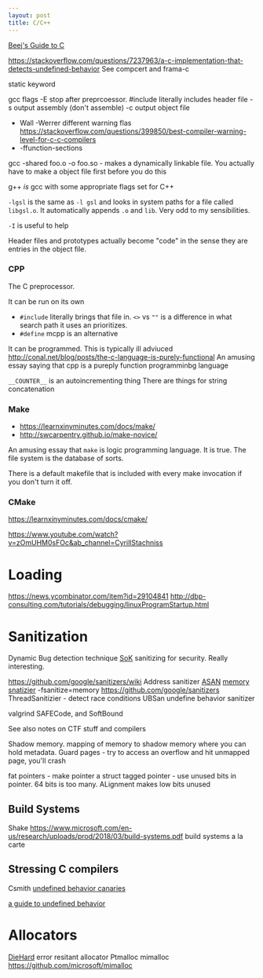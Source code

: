 ```yaml
---
layout: post
title: C/C++
---
```

[Beej's Guide to C](https://beej.us/guide/bgc/)

<https://stackoverflow.com/questions/7237963/a-c-implementation-that-detects-undefined-behavior>
See compcert and frama-c

static keyword


gcc flags
-E stop after preprcoessor. #include literally includes header file
-s output assembly (don't assemble)
-c output object file

- Wall -Werrer different warning flas https://stackoverflow.com/questions/399850/best-compiler-warning-level-for-c-c-compilers
- -ffunction-sections 

gcc -shared foo.o -o foo.so  - makes a dynamically linkable file. You actually have to make a object file first before you do this

g++ _is_ gcc with some appropriate flags set for C++

`-lgsl` is the same as `-l gsl` and looks in system paths for a file called `libgsl.o`. It automatically appends `.o` and `lib`. Very odd to my sensibilities.

`-I` is useful to help 

Header files and prototypes actually become "code" in the sense they are entries in the object file.

### CPP

The C preprocessor.

It can be run on its own

- `#include` literally brings that file in. `<>` vs `""` is a difference in what search path it uses an prioritizes.
- `#define` 
mcpp is an alternative


It can be programmed. This is typically ill adviuced <http://conal.net/blog/posts/the-c-language-is-purely-functional> An amusing essay saying that cpp is a pureply function programminbg language

`__COUNTER__` is an autoincrementing thing
There are things for string concatenation

### Make
- <https://learnxinyminutes.com/docs/make/>
- <http://swcarpentry.github.io/make-novice/>

An amusing essay that `make` is logic programming language. It is true.
The file system is the database of sorts.


There is a default makefile that is included with every make invocation if you don't turn it off.



### CMake
<https://learnxinyminutes.com/docs/cmake/>

<https://www.youtube.com/watch?v=zOmUHM0sFOc&ab_channel=CyrillStachniss>


# Loading 
<https://news.ycombinator.com/item?id=29104841> <http://dbp-consulting.com/tutorials/debugging/linuxProgramStartup.html>

# Sanitization
Dynamic Bug detection technique
[SoK](https://oaklandsok.github.io/papers/song2019.pdf) sanitizing for security. Really interesting.

https://github.com/google/sanitizers/wiki
Address sanitizer [ASAN](https://en.wikipedia.org/wiki/AddressSanitizer) 
[memory snatizier](https://clang.llvm.org/docs/MemorySanitizer.html) -fsanitize=memory
https://github.com/google/sanitizers
ThreadSanitizier - detect race conditions
UBSan undefine behavior sanitizer

valgrind
SAFECode, and SoftBound

See also notes on CTF stuff and compilers

Shadow memory. mapping of memory to shadow memory where you can hold metadata.
Guard pages - try to access an overflow and hit unmapped page, you'll crash

fat pointers - make pointer a struct
tagged pointer - use unused bits in pointer. 64 bits is too many. ALignment makes low bits unused



## Build Systems
Shake
https://www.microsoft.com/en-us/research/uploads/prod/2018/03/build-systems.pdf build systems a la carte



## Stressing C compilers
Csmith
[undefined behavior canaries](https://github.com/regehr/ub-canaries)


[a guide to undefined behavior](https://blog.regehr.org/archives/213)


# Allocators
[DieHard](https://github.com/emeryberger/DieHard) error resitant allocator
Ptmalloc
mimalloc https://github.com/microsoft/mimalloc
